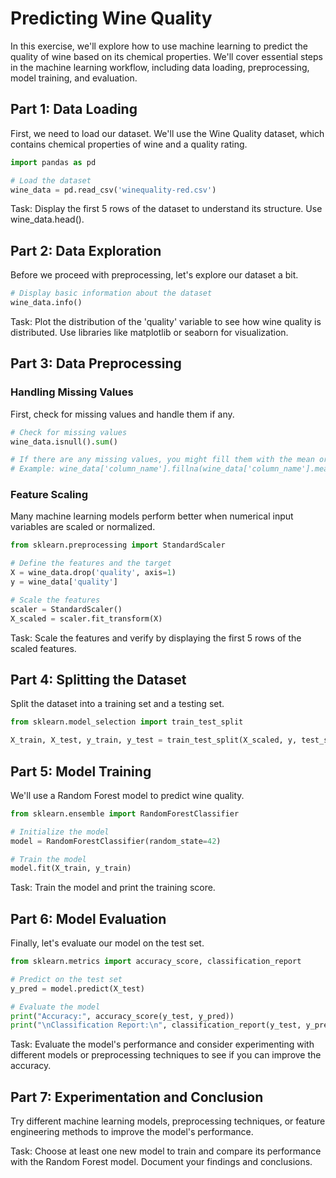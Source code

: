 # Predicting Wine Quality
In this exercise, we'll explore how to use machine learning to predict the quality of wine based on its chemical properties. We'll cover essential steps in the machine learning workflow, including data loading, preprocessing, model training, and evaluation.

## Part 1: Data Loading
First, we need to load our dataset. We'll use the Wine Quality dataset, which contains chemical properties of wine and a quality rating.

```python
import pandas as pd

# Load the dataset
wine_data = pd.read_csv('winequality-red.csv')
```

Task: Display the first 5 rows of the dataset to understand its structure. Use wine_data.head().

## Part 2: Data Exploration
Before we proceed with preprocessing, let's explore our dataset a bit.

```python
# Display basic information about the dataset
wine_data.info()
```

Task: Plot the distribution of the 'quality' variable to see how wine quality is distributed. Use libraries like matplotlib or seaborn for visualization.

## Part 3: Data Preprocessing
### Handling Missing Values
First, check for missing values and handle them if any.

```python
# Check for missing values
wine_data.isnull().sum()

# If there are any missing values, you might fill them with the mean or median of the column
# Example: wine_data['column_name'].fillna(wine_data['column_name'].mean(), inplace=True)
```

### Feature Scaling
Many machine learning models perform better when numerical input variables are scaled or normalized.

```python
from sklearn.preprocessing import StandardScaler

# Define the features and the target
X = wine_data.drop('quality', axis=1)
y = wine_data['quality']

# Scale the features
scaler = StandardScaler()
X_scaled = scaler.fit_transform(X)
```

Task: Scale the features and verify by displaying the first 5 rows of the scaled features.

## Part 4: Splitting the Dataset
Split the dataset into a training set and a testing set.

```python
from sklearn.model_selection import train_test_split

X_train, X_test, y_train, y_test = train_test_split(X_scaled, y, test_size=0.2, random_state=42)
```

## Part 5: Model Training
We'll use a Random Forest model to predict wine quality.

```python
from sklearn.ensemble import RandomForestClassifier

# Initialize the model
model = RandomForestClassifier(random_state=42)

# Train the model
model.fit(X_train, y_train)
```

Task: Train the model and print the training score.

## Part 6: Model Evaluation
Finally, let's evaluate our model on the test set.

```python
from sklearn.metrics import accuracy_score, classification_report

# Predict on the test set
y_pred = model.predict(X_test)

# Evaluate the model
print("Accuracy:", accuracy_score(y_test, y_pred))
print("\nClassification Report:\n", classification_report(y_test, y_pred))
```

Task: Evaluate the model's performance and consider experimenting with different models or preprocessing techniques to see if you can improve the accuracy.

## Part 7: Experimentation and Conclusion
Try different machine learning models, preprocessing techniques, or feature engineering methods to improve the model's performance.

Task: Choose at least one new model to train and compare its performance with the Random Forest model. Document your findings and conclusions.
